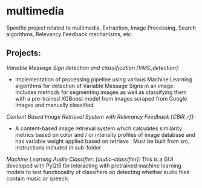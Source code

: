 # multimedia
Specific project related to multimedia, Extraction, Image Processing, Search algorithms, Relevancy Feedback mechanisms, etc.

## Projects:
*Variable Message Sign detection and classification [VMS_detection]:* 
- Implementation of processing pipeline using various Machine Learning algorithms for detection of Variable Message Signs in an image. Includes methods for segmenting images as well as classifying them with a pre-trained XGBoost model from images scraped from Google Images and manually classified. 

*Content Based Image Retrieval System with Relevancy Feedback [CBIR_rf]:* 
- A content-based image retrieval system which calculates similarity metrics based on color and / or intensity profiles of image database and has variable weight applied based on retrieve . Must be built from src, instructions included in sub-folder 

*Machine Learning Audio Classifier: [audio-classifier]:* 
This is a GUI developed with PyQt5 for interacting with pretrained machine learning models to test functionality of classifiers on detecting whether audio files contain music or speech.
